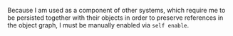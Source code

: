 Because I am used as a component of other systems, which require me to be persisted together with their objects in order to preserve references in the object graph, I must be manually enabled via `self enable`.